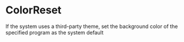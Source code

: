 # ColorReset
If the system uses a third-party theme, set the background color of the specified program as the system default
